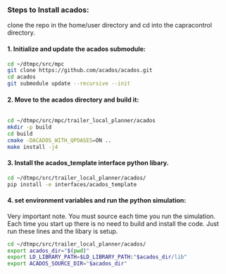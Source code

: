### Steps to Install acados:


clone the repo in the home/user directory and cd into the capracontrol directory. 

#### 1. Initialize and update the acados submodule:
```bash
cd ~/dtmpc/src/mpc
git clone https://github.com/acados/acados.git
cd acados
git submodule update --recursive --init
```

#### 2. Move to the acados directory and build it:
```bash

cd ~/dtmpc/src/mpc/trailer_local_planner/acados
mkdir -p build
cd build
cmake -DACADOS_WITH_QPOASES=ON ..
make install -j4
```

#### 3. Install the acados_template interface python libary.
```bash
cd ~/dtmpc/src/trailer_local_planner/acados/
pip install -e interfaces/acados_template
```

#### 4. set environment variables and run the python simulation:

Very important note. You must source each time you run the simulation. Each time you start up there is no need to build and install the code. Just run these lines and the libary is setup. 
```bash
cd ~/dtmpc/src/trailer_local_planner/acados/
export acados_dir="$(pwd)"
export LD_LIBRARY_PATH=$LD_LIBRARY_PATH:"$acados_dir/lib"
export ACADOS_SOURCE_DIR="$acados_dir"